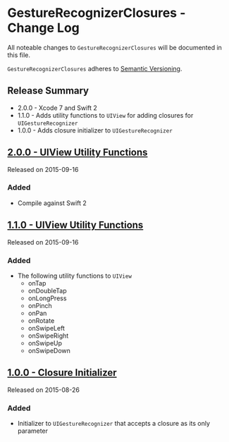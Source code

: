 # GestureRecognizerClosures - Change Log

All noteable changes to `GestureRecognizerClosures` will be documented in this file.

`GestureRecognizerClosures` adheres to [Semantic Versioning](http://semver.org/).

## Release Summary
- 2.0.0 - Xcode 7 and Swift 2
- 1.1.0 - Adds utility functions to `UIView` for adding closures for `UIGestureRecognizer`
- 1.0.0 - Adds closure initializer to `UIGestureRecognizer`

## [2.0.0 - UIView Utility Functions](https://github.com/marcbaldwin/GestureRecognizerClosures/releases/tag/2.0.0)
Released on 2015-09-16

### Added
- Compile against Swift 2

## [1.1.0 - UIView Utility Functions](https://github.com/marcbaldwin/GestureRecognizerClosures/releases/tag/1.1.0)
Released on 2015-09-16

### Added
- The following utility functions to `UIView`
  - onTap
  - onDoubleTap
  - onLongPress
  - onPinch
  - onPan
  - onRotate
  - onSwipeLeft
  - onSwipeRight
  - onSwipeUp
  - onSwipeDown

## [1.0.0 - Closure Initializer](https://github.com/marcbaldwin/GestureRecognizerClosures/releases/tag/1.0.0)
Released on 2015-08-26

### Added
- Initializer to `UIGestureRecognizer` that accepts a closure as its only parameter
